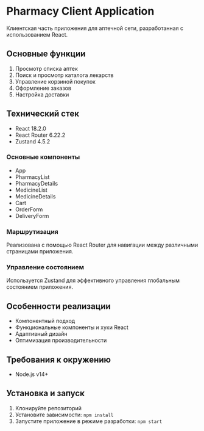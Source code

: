 # Pharmacy Client Application

Клиентская часть приложения для аптечной сети, разработанная с использованием React.
## Основные функции

1. Просмотр списка аптек
2. Поиск и просмотр каталога лекарств
3. Управление корзиной покупок
4. Оформление заказов
5. Настройка доставки


## Технический стек

- React 18.2.0
- React Router 6.22.2
- Zustand 4.5.2


### Основные компоненты

- App
- PharmacyList
- PharmacyDetails
- MedicineList
- MedicineDetails
- Cart
- OrderForm
- DeliveryForm

### Маршрутизация

Реализована с помощью React Router для навигации между различными страницами приложения.

### Управление состоянием

Используется Zustand для эффективного управления глобальным состоянием приложения.

## Особенности реализации

- Компонентный подход
- Функциональные компоненты и хуки React
- Адаптивный дизайн
- Оптимизация производительности


## Требования к окружению

- Node.js v14+

## Установка и запуск

1. Клонируйте репозиторий
2. Установите зависимости: `npm install` 
3. Запустите приложение в режиме разработки: `npm start`
